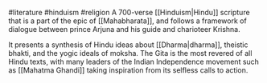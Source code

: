 #literature #hinduism #religion 
A 700-verse [[Hinduism|Hindu]] scripture that is a part of the epic of [[Mahabharata]], and follows a framework of dialogue between prince Arjuna and his guide and charioteer Krishna.

It presents a synthesis of Hindu ideas about [[Dharma|dharma]], theistic bhakti, and the yogic ideals of moksha. The Gita is the most revered of all Hindu texts, with many leaders of the Indian Independence movement such as [[Mahatma Ghandi]] taking inspiration from its selfless calls to action.